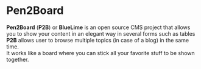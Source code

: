 Pen2Board
=========

<b>Pen2Board</b> (<b>P2B</b>) or <b>BlueLime</b> is an open source CMS project that allows you to show your content in an elegant way in several forms such as tables
<br/><b>P2B</b> allows user to browse multiple topics (in case of a blog) in the same time.
<br/>It works like a board where you can stick all your favorite stuff to be shown together.